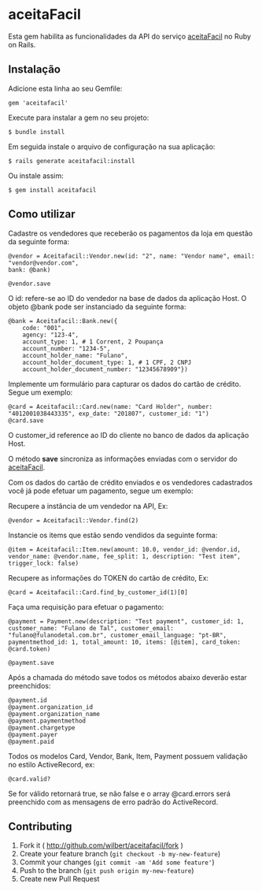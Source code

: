 # aceitaFacil

Esta gem habilita as funcionalidades da API do serviço [aceitaFacil][url] no Ruby on Rails.

## Instalação

Adicione esta linha ao seu Gemfile:

    gem 'aceitafacil'

Execute para instalar a gem no seu projeto:

    $ bundle install

Em seguida instale o arquivo de configuração na sua aplicação:

    $ rails generate aceitafacil:install

Ou instale assim:

    $ gem install aceitafacil

## Como utilizar

Cadastre os vendedores que receberão os pagamentos da loja em questão da seguinte forma:
    
    @vendor = Aceitafacil::Vendor.new(id: "2", name: "Vendor name", email: "vendor@vendor.com", 
    bank: @bank)

    @vendor.save

O id: refere-se ao ID do vendedor na base de dados da aplicação Host. O objeto @bank pode ser instanciado da seguinte forma:
    
    @bank = Aceitafacil::Bank.new({ 
        code: "001", 
        agency: "123-4", 
        account_type: 1, # 1 Corrent, 2 Poupança
        account_number: "1234-5", 
        account_holder_name: "Fulano",
        account_holder_document_type: 1, # 1 CPF, 2 CNPJ
        account_holder_document_number: "12345678909"})

Implemente um formulário para capturar os dados do cartão de crédito. Segue um exemplo:

    @card = Aceitafacil::Card.new(name: "Card Holder", number: "4012001038443335", exp_date: "201807", customer_id: "1")
    @card.save

O customer_id reference ao ID do cliente no banco de dados da aplicação Host.

O método __save__ sincroniza as informações enviadas com o servidor do [aceitaFacil][url].

Com os dados do cartão de crédito enviados e os vendedores cadastrados você já pode efetuar um pagamento, segue um exemplo:

Recupere a instância de um vendedor na API, Ex:
    
    @vendor = Aceitafacil::Vendor.find(2)

Instancie os items que estão sendo vendidos da seguinte forma:
    
    @item = Aceitafacil::Item.new(amount: 10.0, vendor_id: @vendor.id, vendor_name: @vendor.name, fee_split: 1, description: "Test item", trigger_lock: false)

Recupere as informações do TOKEN do cartão de crédito, Ex:

    @card = Aceitafacil::Card.find_by_customer_id(1)[0]

Faça uma requisição para efetuar o pagamento:

    @payment = Payment.new(description: "Test payment", customer_id: 1, customer_name: "Fulano de Tal", customer_email: "fulano@fulanodetal.com.br", customer_email_language: "pt-BR", paymentmethod_id: 1, total_amount: 10, items: [@item], card_token: @card.token)

    @payment.save

Após a chamada do método save todos os métodos abaixo deverão estar preenchidos:
    
    @payment.id
    @payment.organization_id
    @payment.organization_name
    @payment.paymentmethod
    @payment.chargetype
    @payment.payer
    @payment.paid

Todos os modelos Card, Vendor, Bank, Item, Payment possuem validação no estilo ActiveRecord, ex:
    
    @card.valid? 

Se for válido retornará true, se não false e o array @card.errors será preenchido com as mensagens de erro padrão do ActiveRecord.

## Contributing

1. Fork it ( http://github.com/wilbert/aceitafacil/fork )
2. Create your feature branch (`git checkout -b my-new-feature`)
3. Commit your changes (`git commit -am 'Add some feature'`)
4. Push to the branch (`git push origin my-new-feature`)
5. Create new Pull Request

[url]: http://aceitafacil.com/  "aceitaFacil"
